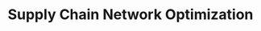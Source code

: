---
title:  "Supply Chain Network Optimization"
categories: [Operations]
layout: services
intro: Through a data driven approach that leverages the latest in enterprise and open-source technology, we help organizations better design, implement, and execute their supply chains. We deploy a holistic approach, founded upon our deliberate thinking framework, enabling an optimized supply chain built to excel in an ever-changing global economy and varying customer needs.
---